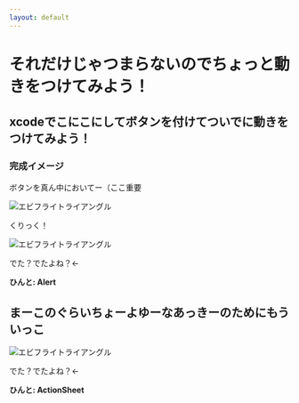 ```yaml
---
layout: default
---
```

 
# それだけじゃつまらないのでちょっと動きをつけてみよう！
 
## xcodeでこにこにしてボタンを付けてついでに動きをつけてみよう！

### 完成イメージ

ボタンを真ん中においてー（ここ重要

![エビフライトライアングル](/akky/shots/1-2-1.png "サンプル")

くりっく！

![エビフライトライアングル](/akky/shots/1-2-2.png "サンプル")

でた？でたよね？←

__ひんと: Alert__

## まーこのぐらいちょーよゆーなあっきーのためにもういっこ


![エビフライトライアングル](/akky//shots/1-2-3.png "サンプル")

でた？でたよね？←

__ひんと: ActionSheet__
